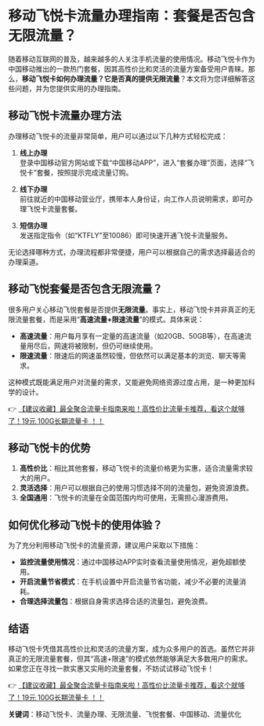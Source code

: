 # 移动飞悦卡流量办理指南：套餐是否包含无限流量？

随着移动互联网的普及，越来越多的人关注手机流量的使用情况。移动飞悦卡作为中国移动推出的一款热门套餐，因其高性价比和灵活的流量方案备受用户青睐。那么，**移动飞悦卡如何办理流量？它是否真的提供无限流量**？本文将为您详细解答这些问题，并为您提供实用的办理指南。

## 移动飞悦卡流量办理方法

办理移动飞悦卡的流量非常简单，用户可以通过以下几种方式轻松完成：

1. **线上办理**  
   登录中国移动官方网站或下载“中国移动APP”，进入“套餐办理”页面，选择“飞悦卡”套餐，按照提示完成流量订购。

2. **线下办理**  
   前往就近的中国移动营业厅，携带本人身份证，向工作人员说明需求，即可办理飞悦卡流量套餐。

3. **短信办理**  
   发送指定指令（如“KTFLY”至10086）即可快速开通飞悦卡流量服务。

无论选择哪种方式，办理流程都非常便捷，用户可以根据自己的需求选择最适合的办理渠道。

## 移动飞悦套餐是否包含无限流量？

很多用户关心移动飞悦套餐是否提供**无限流量**。事实上，移动飞悦卡并非真正的无限流量套餐，而是采用“**高速流量+限速流量**”的模式。具体来说：

- **高速流量**：用户每月享有一定量的高速流量（如20GB、50GB等），在高速流量用尽后，网速将被限制，但仍可继续使用。
- **限速流量**：限速后的网速虽然较慢，但依然可以满足基本的浏览、聊天等需求。

这种模式既能满足用户对流量的需求，又能避免网络资源过度占用，是一种更加科学的设计。

👉 [【建议收藏】最全聚合流量卡指南来啦！高性价比流量卡推荐，看这个就够了！19元 100G长期流量卡 ！！](https://bit.ly/Liuliangka)

## 移动飞悦卡的优势

1. **高性价比**：相比其他套餐，移动飞悦卡的流量价格更为实惠，适合流量需求较大的用户。
2. **灵活选择**：用户可以根据自己的使用习惯选择不同的流量包，避免资源浪费。
3. **全国通用**：飞悦卡的流量在全国范围内均可使用，无需担心漫游费用。

## 如何优化移动飞悦卡的使用体验？

为了充分利用移动飞悦卡的流量资源，建议用户采取以下措施：

- **监控流量使用情况**：通过中国移动APP实时查看流量使用情况，避免超额使用。
- **开启流量节省模式**：在手机设置中开启流量节省功能，减少不必要的流量消耗。
- **合理选择流量包**：根据自身需求选择合适的流量包，避免浪费。

## 结语

移动飞悦卡凭借其高性价比和灵活的流量方案，成为众多用户的首选。虽然它并非真正的无限流量套餐，但其“高速+限速”的模式依然能够满足大多数用户的需求。如果您正在寻找一款实惠又实用的流量套餐，不妨试试移动飞悦卡！

👉 [【建议收藏】最全聚合流量卡指南来啦！高性价比流量卡推荐，看这个就够了！19元 100G长期流量卡 ！！](https://bit.ly/Liuliangka)

**关键词**：移动飞悦卡、流量办理、无限流量、飞悦套餐、中国移动、流量优化